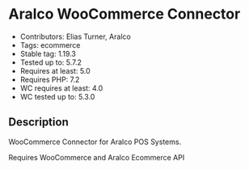 # Aralco WooCommerce Connector

- Contributors: Elias Turner, Aralco
- Tags: ecommerce
- Stable tag: 1.19.3
- Tested up to: 5.7.2
- Requires at least: 5.0
- Requires PHP: 7.2
- WC requires at least: 4.0
- WC tested up to: 5.3.0

## Description

WooCommerce Connector for Aralco POS Systems.

Requires WooCommerce and Aralco Ecommerce API

